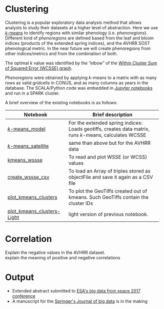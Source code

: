 # Clustering
Clustering is a popular exploratory data analysis method that allows analysts to study their datasets at a higher level of abstraction.
Here we use [*k*-means](https://en.wikipedia.org/wiki/K-means_clustering) to identify regions with similar phenology (i.e. *phenoregions*).
Different kind of *phenoregions* are defined based from the leaf and bloom indices (products of the extended spring indices), and the AVHRR SOST phenological metric. In the near future we will create phenoregions from other indices/metrics and from the combination of both.

The optimal *k* value was identified by the ”elbow” of the [Within Cluster Sum of Squared Error (WCSSE) graph](https://en.wikipedia.org/wiki/Determining_the_number_of_clusters_in_a_data_set).

*Phenoregions* were obtained by applying *k*-means to a matrix with as many rows as valid gridcells in CONUS, and as many columns as years in the database. The SCALA/Python code was embedded in [Jupyter notebooks](https://github.com/phenology/infrastructure/tree/applications/applications/notebooks/stable) and run in a SPARK cluster.

A brief overview of the existing notebooks is as follows:  

Notebook | Brief description 
--- | --- 
[*k*-means_model](https://github.com/phenology/infrastructure/blob/applications/applications/notebooks/stable/kmeans_model.ipynb) | For the extended spring indices: Loads geotiffs, creates data matrix, runs *k*-means, calculates WCSSE  
[*k*-means_satellite](https://github.com/phenology/infrastructure/blob/applications/applications/notebooks/stable/kmeans_satellite.ipynb) | same than above but for the AVHRR data
[kmeans_wssse](https://github.com/phenology/infrastructure/blob/applications/applications/notebooks/stable/kmeans_wssse.ipynb) | To read and plot WSSE (or WCSS) values 
[create_wssse_csv](https://github.com/phenology/infrastructure/blob/applications/applications/notebooks/stable/create_wssse_csv.ipynb) | To load an Array of triples stored as objectFile and save it again as a CSV file
[plot_kmeans_clusters](https://github.com/phenology/infrastructure/blob/applications/applications/notebooks/stable/plot_kmeans_clusters.ipynb)| To plot the GeoTiffs created out of kmeans. Such GeoTiffs contain the cluster IDs
[plot_kmeans_clusters-Light](https://github.com/phenology/infrastructure/blob/applications/applications/notebooks/stable/plot_kmeans_clusters-Light.ipynb)|light version of previous notebook. 

# Correlation
Explain the negative values in the AVHRR dataset.  
explain the meaning of positive and negative correlations

# Output
- Extended abstract submitted to [ESA's big data from space 2017 conference](http://www.bigdatafromspace2017.org/)
- A manuscript for the [Springer's Journal of big data](https://journalofbigdata.springeropen.com/) is in the making 
